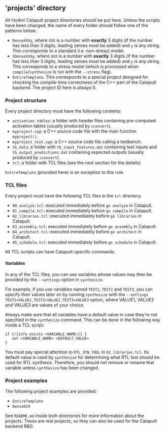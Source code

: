 ## 'projects' directory
All hls4ml Catapult project directories should be put here. Unless the scripts have been changed, the name of every folder should follow one of the patterns below:
* `DenseXXXy`, where `XXX` is a number with **exactly** 3 digits (if the number has less than 3 digits, leading zeroes must be added) and `y` is any string. This corresponds to a standard (i.e. non-stress) model.
* `SDenseXXXy`, where `XXX` is a number with **exactly** 3 digits (if the number has less than 3 digits, leading zeroes must be added) and `y` is any string. This corresponds to a stress model (which is processed when `compile`/`synthesize` is run with the `--stress` flag).
* `EntireTemplate`. This corresponds to a special project designed for checking the compile-time correctness of the C++ part of the Catapult backend. The project ID here is always 0.

### Project structure
Every project directory must have the following contents:
* `activation_tables`: a folder with header files containing pre-computed activation tables (usually produced by `cconvert`).
* `myproject.cpp`: a C++ source code file with the main function `myproject()`.
* `myproject_test.cpp`: a C++ source code file calling a testbench.
* `tb_data`: a folder with `tb_input_features.dat` containing test inputs and `tb_output_predictions.dat` containing expected outputs (usually produced by `cconvert`).
* `tcl`: a folder with TCL files (see the next section for the details).

`EntireTemplate` (provided here) is an exception to this rule.

### TCL files
Every project must have the following TCL files in the `tcl` directory:
* `00_analyze.tcl`: executed immediately before `go analyze` in Catapult.
* `01_compile.tcl`: executed immediately before `go compile` in Catapult.
* `02_libraries.tcl`: executed immediately before `go libraries` in Catapult.
* `03_assembly.tcl`: executed immediately before `go assembly` in Catapult.
* `04_architect.tcl`: executed immediately before `go architect` in Catapult.
* `05_schedule.tcl`: executed immediately before `go schedule` in Catapult.

All TCL scripts can have Catapult-specific commands.

#### Variables
In any of the TCL files, you can use variables whose values may then be provided by the `--settings` option in `synthesize`.

For example, if you use variables named `TEST1`, `TEST2` and `TEST3`, you can specify their values later on by running `synthesize` with the `--settings TEST1=VALUE1,TEST2=VALUE2,TEST3=VALUE3` option, where VALUE1, VALUE2 and VALUE3 are values of your choice.

Always make sure that all variables have a default value in case they're not specified in the `synthesize` command. This can be done in the following way inside a TCL script:
```
if {![info exists <VARIABLE_NAME>]} {
   set <VARIABLE_NAME> <DEFAULT_VALUE>
}
```

You must pay special attention to `RTL_SYN_TOOL` in `02_libraries.tcl`. Its default value is used by `synthesize` for determining what RTL tool should be used for RTL synthesis. Therefore, you should not remove or rename that variable unless `synthesize` has been changed.

### Project examples
The following project examples are provided:
* `EntireTemplate`
* `Dense019`

See `README.md` inside both directories for more information about the projects. These are real projects, so they can also be used for the Catapult backend R&D.
